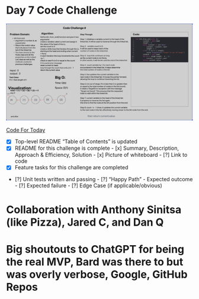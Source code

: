 # Day 7 Code Challenge

![Challenge 7 Whiteboard](./images/code7.png)

[Code For Today](https://github.com/iAmAndrewCarroll/data-structures-and-algorithms/pull/18)

 - [x] Top-level README “Table of Contents” is updated
 - [x] README for this challenge is complete
       - [x] Summary, Description, Approach & Efficiency, Solution
       - [x] Picture of whiteboard
       - [?] Link to code
 - [x] Feature tasks for this challenge are completed
 - [?] Unit tests written and passing
       - [?] “Happy Path” - Expected outcome
       - [?] Expected failure
       - [?] Edge Case (if applicable/obvious)

# Collaboration with Anthony Sinitsa (like Pizza), Jared C, and Dan Q

# Big shoutouts to ChatGPT for being the real MVP, Bard was there to but was overly verbose, Google, GitHub Repos
